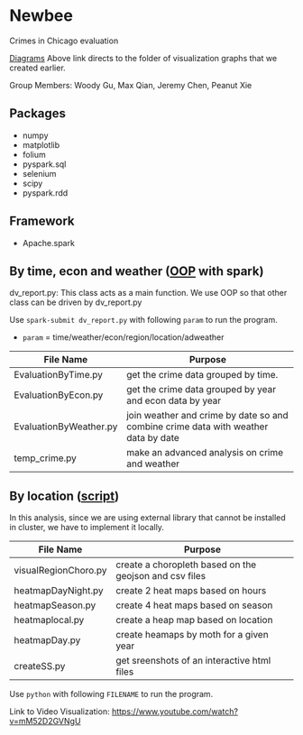 # Newbee

Crimes in Chicago evaluation

[Diagrams](https://gitlab.engr.illinois.edu/cs398-sp18-final-project/newbee/tree/master/Data_report_diag)
Above link directs to the folder of visualization graphs that we created earlier.

Group Members:
Woody Gu, Max Qian, Jeremy Chen, Peanut Xie

## Packages
* numpy
* matplotlib
* folium
* pyspark.sql
* selenium
* scipy
* pyspark.rdd

## Framework
* Apache.spark

## By time, econ and weather ([OOP](https://gitlab.engr.illinois.edu/cs398-sp18-final-project/newbee/tree/master/OOP) with spark)

dv_report.py: This class acts as a main function.
We use OOP so that other class can be driven by dv_report.py

Use ``spark-submit dv_report.py`` with following `param` to run the program.

* `param` = time/weather/econ/region/location/adweather

| File Name | Purpose |
| ------------ | ------------ |
| EvaluationByTime.py | get the crime data grouped by time. |
| EvaluationByEcon.py | get the crime data grouped by year and econ data by year |
| EvaluationByWeather.py | join weather and crime by date so and combine crime data with weather data by date |
| temp_crime.py | make an advanced analysis on crime and weather |

## By location ([script](https://gitlab.engr.illinois.edu/cs398-sp18-final-project/newbee/tree/master/script))

In this analysis, since we are using external library that cannot be installed in cluster,
we have to implement it locally.

| File Name | Purpose |
| ----------| ------- |
| visualRegionChoro.py | create a choropleth based on the geojson and csv files |
| heatmapDayNight.py | create 2 heat maps based on hours |
| heatmapSeason.py | create 4 heat maps based on season |
| heatmaplocal.py | create a heap map based on location |
| heatmapDay.py | create heamaps by moth for a given year |
| createSS.py | get sreenshots of an interactive html files |

Use ``python`` with following `FILENAME` to run the program.

Link to Video Visualization: https://www.youtube.com/watch?v=mM52D2GVNgU
